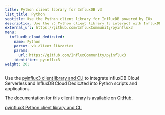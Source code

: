 ```yaml
---
title: Python client library for InfluxDB v3
list_title: Python
seotitle: Use the Python client library for InfluxDB powered by IOx
description: Use the v3 Python client library to interact with InfluxDB powered by IOx.
external_url: https://github.com/InfluxCommunity/pyinflux3
menu:
  influxdb_cloud_dedicated:
    name: Python
    parent: v3 client libraries
    params:
      url: https://github.com/InfluxCommunity/pyinflux3
    identifier: pyinflux3
weight: 201
---
```


Use the [pyinflux3 client library and CLI](https://github.com/InfluxCommunity/pyinflux3) to integrate
InfluxDB Cloud Serverless and InfluxDB Cloud Dedicated into Python scripts and applications.

The documentation for this client library is available on GitHub.

<a href="https://github.com/InfluxCommunity/pyinflux3" target="_blank" class="btn github">pyinflux3 Python client library and CLI</a>